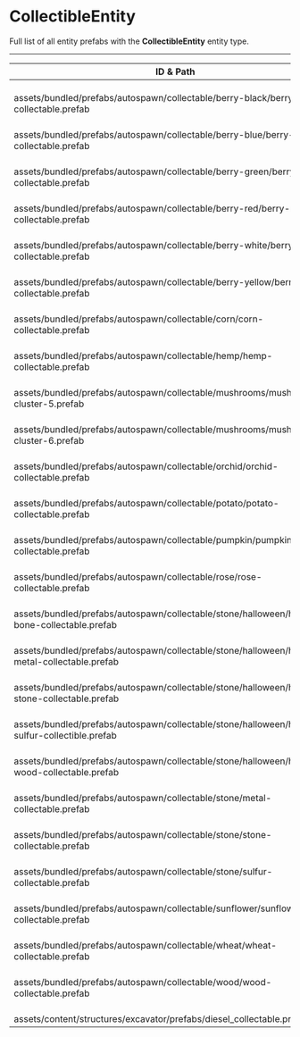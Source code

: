 # CollectibleEntity
Full list of all <Badge type="warning" text="26"/> entity prefabs with the **CollectibleEntity** entity type.

---
| ID & Path |
| --- |
| <Badge type="tip" text="3408978181"/> <br> assets/bundled/prefabs/autospawn/collectable/berry-black/berry-black-collectable.prefab |
| <Badge type="tip" text="2764599810"/> <br> assets/bundled/prefabs/autospawn/collectable/berry-blue/berry-blue-collectable.prefab |
| <Badge type="tip" text="3306182606"/> <br> assets/bundled/prefabs/autospawn/collectable/berry-green/berry-green-collectable.prefab |
| <Badge type="tip" text="1378329388"/> <br> assets/bundled/prefabs/autospawn/collectable/berry-red/berry-red-collectable.prefab |
| <Badge type="tip" text="1989241797"/> <br> assets/bundled/prefabs/autospawn/collectable/berry-white/berry-white-collectable.prefab |
| <Badge type="tip" text="3056106441"/> <br> assets/bundled/prefabs/autospawn/collectable/berry-yellow/berry-yellow-collectable.prefab |
| <Badge type="tip" text="3019211920"/> <br> assets/bundled/prefabs/autospawn/collectable/corn/corn-collectable.prefab |
| <Badge type="tip" text="3006540952"/> <br> assets/bundled/prefabs/autospawn/collectable/hemp/hemp-collectable.prefab |
| <Badge type="tip" text="2697239269"/> <br> assets/bundled/prefabs/autospawn/collectable/mushrooms/mushroom-cluster-5.prefab |
| <Badge type="tip" text="178882626"/> <br> assets/bundled/prefabs/autospawn/collectable/mushrooms/mushroom-cluster-6.prefab |
| <Badge type="tip" text="3761096005"/> <br> assets/bundled/prefabs/autospawn/collectable/orchid/orchid-collectable.prefab |
| <Badge type="tip" text="726972295"/> <br> assets/bundled/prefabs/autospawn/collectable/potato/potato-collectable.prefab |
| <Badge type="tip" text="2251957318"/> <br> assets/bundled/prefabs/autospawn/collectable/pumpkin/pumpkin-collectable.prefab |
| <Badge type="tip" text="1163739525"/> <br> assets/bundled/prefabs/autospawn/collectable/rose/rose-collectable.prefab |
| <Badge type="tip" text="3927243187"/> <br> assets/bundled/prefabs/autospawn/collectable/stone/halloween/halloween-bone-collectable.prefab |
| <Badge type="tip" text="3781241805"/> <br> assets/bundled/prefabs/autospawn/collectable/stone/halloween/halloween-metal-collectable.prefab |
| <Badge type="tip" text="672070572"/> <br> assets/bundled/prefabs/autospawn/collectable/stone/halloween/halloween-stone-collectable.prefab |
| <Badge type="tip" text="1753158463"/> <br> assets/bundled/prefabs/autospawn/collectable/stone/halloween/halloween-sulfur-collectible.prefab |
| <Badge type="tip" text="3406326145"/> <br> assets/bundled/prefabs/autospawn/collectable/stone/halloween/halloween-wood-collectable.prefab |
| <Badge type="tip" text="4060169083"/> <br> assets/bundled/prefabs/autospawn/collectable/stone/metal-collectable.prefab |
| <Badge type="tip" text="2422310333"/> <br> assets/bundled/prefabs/autospawn/collectable/stone/stone-collectable.prefab |
| <Badge type="tip" text="2972237931"/> <br> assets/bundled/prefabs/autospawn/collectable/stone/sulfur-collectable.prefab |
| <Badge type="tip" text="3484218346"/> <br> assets/bundled/prefabs/autospawn/collectable/sunflower/sunflower-collectable.prefab |
| <Badge type="tip" text="1947671023"/> <br> assets/bundled/prefabs/autospawn/collectable/wheat/wheat-collectable.prefab |
| <Badge type="tip" text="2107058515"/> <br> assets/bundled/prefabs/autospawn/collectable/wood/wood-collectable.prefab |
| <Badge type="tip" text="1388355532"/> <br> assets/content/structures/excavator/prefabs/diesel_collectable.prefab |
